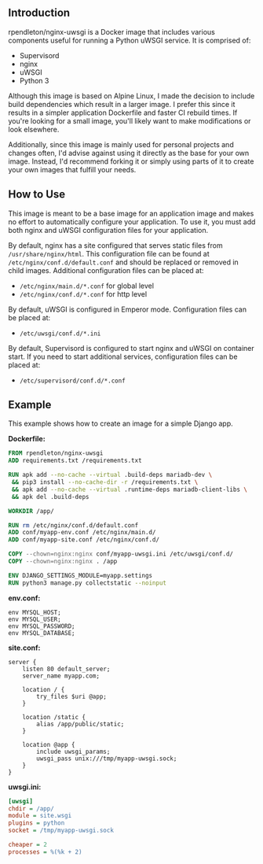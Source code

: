 ## Introduction

rpendleton/nginx-uwsgi is a Docker image that includes various components useful
for running a Python uWSGI service. It is comprised of:

* Supervisord
* nginx
* uWSGI
* Python 3

Although this image is based on Alpine Linux, I made the decision to include
build dependencies which result in a larger image. I prefer this since it
results in a simpler application Dockerfile and faster CI rebuild times. If
you're looking for a small image, you'll likely want to make modifications or
look elsewhere.

Additionally, since this image is mainly used for personal projects and changes
often, I'd advise against using it directly as the base for your own image.
Instead, I'd recommend forking it or simply using parts of it to create your own
images that fulfill your needs.

## How to Use

This image is meant to be a base image for an application image and makes no
effort to automatically configure your application. To use it, you must add both
nginx and uWSGI configuration files for your application.

By default, nginx has a site configured that serves static files from
`/usr/share/nginx/html`. This configuration file can be found at
`/etc/nginx/conf.d/default.conf` and should be replaced or removed in child
images. Additional configuration files can be placed at:

* `/etc/nginx/main.d/*.conf` for global level
* `/etc/nginx/conf.d/*.conf` for http level

By default, uWSGI is configured in Emperor mode. Configuration files can be
placed at:

* `/etc/uwsgi/conf.d/*.ini`

By default, Supervisord is configured to start nginx and uWSGI on container
start. If you need to start additional services, configuration files can be
placed at:

* `/etc/supervisord/conf.d/*.conf`

## Example

This example shows how to create an image for a simple Django app.

**Dockerfile:**

```Dockerfile
FROM rpendleton/nginx-uwsgi
ADD requirements.txt /requirements.txt

RUN apk add --no-cache --virtual .build-deps mariadb-dev \
 && pip3 install --no-cache-dir -r /requirements.txt \
 && apk add --no-cache --virtual .runtime-deps mariadb-client-libs \
 && apk del .build-deps

WORKDIR /app/

RUN rm /etc/nginx/conf.d/default.conf
ADD conf/myapp-env.conf /etc/nginx/main.d/
ADD conf/myapp-site.conf /etc/nginx/conf.d/

COPY --chown=nginx:nginx conf/myapp-uwsgi.ini /etc/uwsgi/conf.d/
COPY --chown=nginx:nginx . /app

ENV DJANGO_SETTINGS_MODULE=myapp.settings
RUN python3 manage.py collectstatic --noinput
```

**env.conf:**

```nginx
env MYSQL_HOST;
env MYSQL_USER;
env MYSQL_PASSWORD;
env MYSQL_DATABASE;
```

**site.conf:**

```nginx
server {
    listen 80 default_server;
    server_name myapp.com;

    location / {
        try_files $uri @app;
    }

    location /static {
        alias /app/public/static;
    }

    location @app {
        include uwsgi_params;
        uwsgi_pass unix:///tmp/myapp-uwsgi.sock;
    }
}
```

**uwsgi.ini:**

```ini
[uwsgi]
chdir = /app/
module = site.wsgi
plugins = python
socket = /tmp/myapp-uwsgi.sock

cheaper = 2
processes = %(%k + 2)
```
